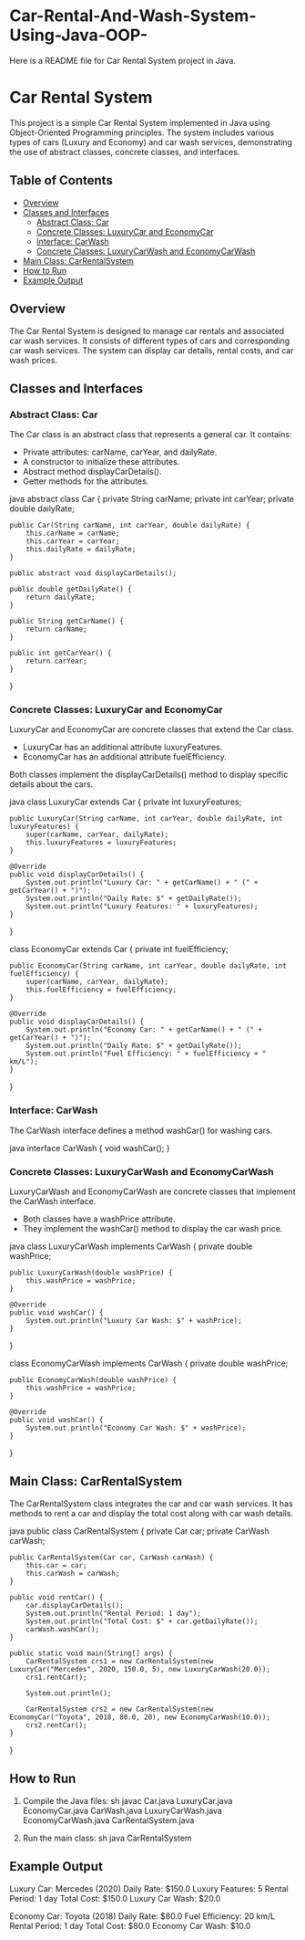 # Car-Rental-And-Wash-System-Using-Java-OOP-
 Here is a README file for Car Rental System project in Java.


# Car Rental System

This project is a simple Car Rental System implemented in Java using Object-Oriented Programming principles. The system includes various types of cars (Luxury and Economy) and car wash services, demonstrating the use of abstract classes, concrete classes, and interfaces.

## Table of Contents

- [Overview](#overview)
- [Classes and Interfaces](#classes-and-interfaces)
  - [Abstract Class: Car](#abstract-class-car)
  - [Concrete Classes: LuxuryCar and EconomyCar](#concrete-classes-luxurycar-and-economycar)
  - [Interface: CarWash](#interface-carwash)
  - [Concrete Classes: LuxuryCarWash and EconomyCarWash](#concrete-classes-luxurycarwash-and-economycarwash)
- [Main Class: CarRentalSystem](#main-class-carrentalsystem)
- [How to Run](#how-to-run)
- [Example Output](#example-output)

## Overview

The Car Rental System is designed to manage car rentals and associated car wash services. It consists of different types of cars and corresponding car wash services. The system can display car details, rental costs, and car wash prices.

## Classes and Interfaces

### Abstract Class: Car

The Car class is an abstract class that represents a general car. It contains:

- Private attributes: carName, carYear, and dailyRate.
- A constructor to initialize these attributes.
- Abstract method displayCarDetails().
- Getter methods for the attributes.

java
abstract class Car {
    private String carName;
    private int carYear;
    private double dailyRate;

    public Car(String carName, int carYear, double dailyRate) {
        this.carName = carName;
        this.carYear = carYear;
        this.dailyRate = dailyRate;
    }

    public abstract void displayCarDetails();

    public double getDailyRate() {
        return dailyRate;
    }

    public String getCarName() {
        return carName;
    }

    public int getCarYear() {
        return carYear;
    }
}


### Concrete Classes: LuxuryCar and EconomyCar

LuxuryCar and EconomyCar are concrete classes that extend the Car class.

- LuxuryCar has an additional attribute luxuryFeatures.
- EconomyCar has an additional attribute fuelEfficiency.

Both classes implement the displayCarDetails() method to display specific details about the cars.

java
class LuxuryCar extends Car {
    private int luxuryFeatures;

    public LuxuryCar(String carName, int carYear, double dailyRate, int luxuryFeatures) {
        super(carName, carYear, dailyRate);
        this.luxuryFeatures = luxuryFeatures;
    }

    @Override
    public void displayCarDetails() {
        System.out.println("Luxury Car: " + getCarName() + " (" + getCarYear() + ")");
        System.out.println("Daily Rate: $" + getDailyRate());
        System.out.println("Luxury Features: " + luxuryFeatures);
    }
}

class EconomyCar extends Car {
    private int fuelEfficiency;

    public EconomyCar(String carName, int carYear, double dailyRate, int fuelEfficiency) {
        super(carName, carYear, dailyRate);
        this.fuelEfficiency = fuelEfficiency;
    }

    @Override
    public void displayCarDetails() {
        System.out.println("Economy Car: " + getCarName() + " (" + getCarYear() + ")");
        System.out.println("Daily Rate: $" + getDailyRate());
        System.out.println("Fuel Efficiency: " + fuelEfficiency + " km/L");
    }
}


### Interface: CarWash

The CarWash interface defines a method washCar() for washing cars.

java
interface CarWash {
    void washCar();
}


### Concrete Classes: LuxuryCarWash and EconomyCarWash

LuxuryCarWash and EconomyCarWash are concrete classes that implement the CarWash interface.

- Both classes have a washPrice attribute.
- They implement the washCar() method to display the car wash price.

java
class LuxuryCarWash implements CarWash {
    private double washPrice;

    public LuxuryCarWash(double washPrice) {
        this.washPrice = washPrice;
    }

    @Override
    public void washCar() {
        System.out.println("Luxury Car Wash: $" + washPrice);
    }
}

class EconomyCarWash implements CarWash {
    private double washPrice;

    public EconomyCarWash(double washPrice) {
        this.washPrice = washPrice;
    }

    @Override
    public void washCar() {
        System.out.println("Economy Car Wash: $" + washPrice);
    }
}


## Main Class: CarRentalSystem

The CarRentalSystem class integrates the car and car wash services. It has methods to rent a car and display the total cost along with car wash details.

java
public class CarRentalSystem {
    private Car car;
    private CarWash carWash;

    public CarRentalSystem(Car car, CarWash carWash) {
        this.car = car;
        this.carWash = carWash;
    }

    public void rentCar() {
        car.displayCarDetails();
        System.out.println("Rental Period: 1 day");
        System.out.println("Total Cost: $" + car.getDailyRate());
        carWash.washCar();
    }

    public static void main(String[] args) {
        CarRentalSystem crs1 = new CarRentalSystem(new LuxuryCar("Mercedes", 2020, 150.0, 5), new LuxuryCarWash(20.0));
        crs1.rentCar();

        System.out.println();

        CarRentalSystem crs2 = new CarRentalSystem(new EconomyCar("Toyota", 2018, 80.0, 20), new EconomyCarWash(10.0));
        crs2.rentCar();
    }
}


## How to Run

1. Compile the Java files:
   sh
   javac Car.java LuxuryCar.java EconomyCar.java CarWash.java LuxuryCarWash.java EconomyCarWash.java CarRentalSystem.java
   

2. Run the main class:
   sh
   java CarRentalSystem
   

## Example Output


Luxury Car: Mercedes (2020)
Daily Rate: $150.0
Luxury Features: 5
Rental Period: 1 day
Total Cost: $150.0
Luxury Car Wash: $20.0

Economy Car: Toyota (2018)
Daily Rate: $80.0
Fuel Efficiency: 20 km/L
Rental Period: 1 day
Total Cost: $80.0
Economy Car Wash: $10.0


